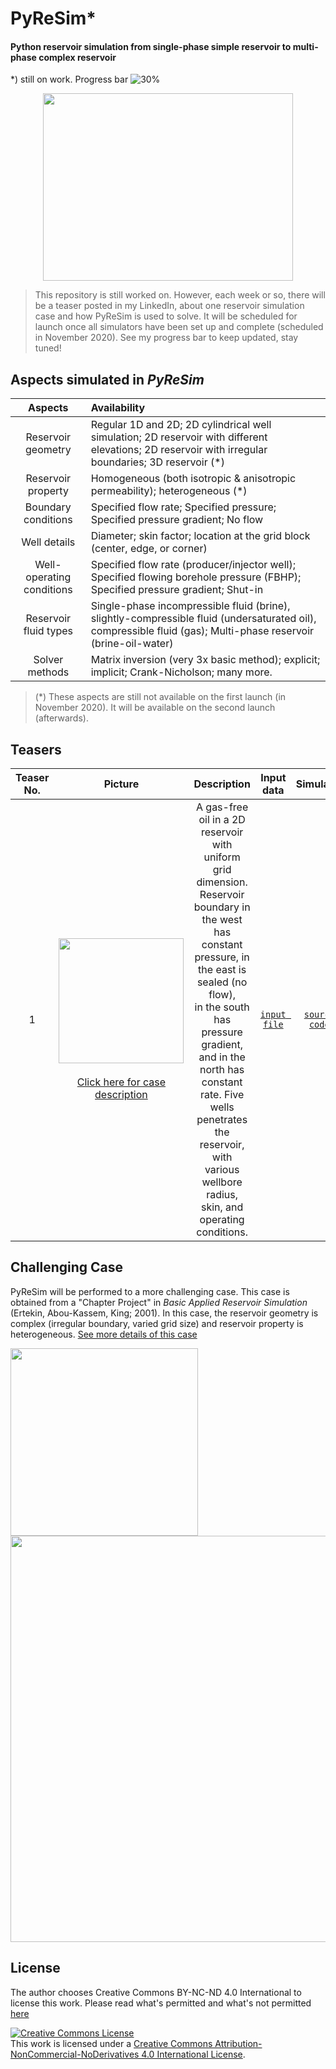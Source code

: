 # PyReSim*

#### Python reservoir simulation from single-phase simple reservoir to multi-phase complex reservoir 

*) still on work. Progress bar ![30%](https://progress-bar.dev/30)

<p align="center">
  <img width="400" height="300" src="https://user-images.githubusercontent.com/51282928/89118699-ebf24d00-d4d1-11ea-92a9-76495358fc6c.png">
</p>

> This repository is still worked on. However, each week or so, there will be a teaser posted in my LinkedIn, about one reservoir simulation case and how PyReSim is used to solve. It will be scheduled for launch once all simulators have been set up and complete (scheduled in November 2020). See my progress bar to keep updated, stay tuned!

## Aspects simulated in *PyReSim*

|Aspects|Availability|
|:--:|:--|
|Reservoir geometry|Regular 1D and 2D; 2D cylindrical well simulation; 2D reservoir with different elevations; 2D reservoir with irregular boundaries; 3D reservoir (*)|
|Reservoir property|Homogeneous (both isotropic & anisotropic permeability); heterogeneous (*)|
|Boundary conditions|Specified flow rate; Specified pressure; Specified pressure gradient; No flow|
|Well details|Diameter; skin factor; location at the grid block (center, edge, or corner)|
|Well-operating conditions|Specified flow rate (producer/injector well); Specified flowing borehole pressure (FBHP); Specified pressure gradient; Shut-in|
|Reservoir fluid types|Single-phase incompressible fluid (brine), slightly-compressible fluid (undersaturated oil), compressible fluid (gas); Multi-phase reservoir (brine-oil-water)|
|Solver methods|Matrix inversion (very 3x basic method); explicit; implicit; Crank-Nicholson; many more. |

> (*) These aspects are still not available on the first launch (in November 2020). It will be available on the second launch (afterwards). 

## Teasers

|Teaser No.|Picture|Description|Input data|Simulator|
|:--:|:--:|:--:|:--:|:--:|
|1|<div><img src="https://user-images.githubusercontent.com/51282928/90217017-50929d80-de2a-11ea-8bb1-560b2ff2365c.png" width="200"/></div><br>[Click here for case description](https://github.com/yohanesnuwara/pyresim/blob/master/docs/teaser.md#teaser-1)|A gas-free oil in a 2D reservoir with uniform<br> grid dimension. Reservoir boundary in the west<br> has constant pressure, in the east is sealed (no flow),<br> in the south has pressure gradient, and in the<br> north has constant rate. Five wells penetrates<br> the reservoir, with various wellbore radius,<br> skin, and operating conditions.|[`input file`](https://github.com/yohanesnuwara/pyresim/blob/master/input/teaser1.txt)|[`source code`](https://github.com/yohanesnuwara/pyresim/blob/master/simulators/PyReSim_teaser1.ipynb)|

## Challenging Case

PyReSim will be performed to a more challenging case. This case is obtained from a "Chapter Project" in *Basic Applied Reservoir Simulation* (Ertekin, Abou-Kassem, King; 2001). In this case, the reservoir geometry is complex (irregular boundary, varied grid size) and reservoir property is heterogeneous. [See more details of this case](https://github.com/yohanesnuwara/pyresim/blob/master/docs/challenge_description.md)

<div><img src="https://user-images.githubusercontent.com/51282928/89013581-54a8c080-d33e-11ea-8f96-704e8b263c5c.png" width="300"/>  <img src="https://user-images.githubusercontent.com/51282928/89118272-894b8200-d4ce-11ea-9e02-6d18d3e48583.png" width="650"/></div>

## License

The author chooses Creative Commons BY-NC-ND 4.0 International to license this work. Please read what's permitted and what's not permitted [here](https://github.com/yohanesnuwara/pyresim/blob/master/LICENSE.md)

<a rel="license" href="http://creativecommons.org/licenses/by-nc-nd/4.0/"><img alt="Creative Commons License" style="border-width:0" src="https://i.creativecommons.org/l/by-nc-nd/4.0/88x31.png" /></a><br />This work is licensed under a <a rel="license" href="http://creativecommons.org/licenses/by-nc-nd/4.0/">Creative Commons Attribution-NonCommercial-NoDerivatives 4.0 International License</a>.

<!--
**yohanesnuwara/yohanesnuwara** is a ✨ _special_ ✨ repository because its `README.md` (this file) appears on your GitHub profile.

## Cases

|Case No.|Picture|Description|Simulator|
|:--:|:--:|:--:|:--:|
|1|<div><img src="https://user-images.githubusercontent.com/51282928/88264056-526ab480-ccf5-11ea-9cd0-622b6a57af6b.png" width="300"/></div><br>[Click here for case description](https://github.com/yohanesnuwara/pyresim/blob/master/docs/case_descriptions.md#case-1-1d-rectangular-reservoir-homogeneous-single-phase)|1D reservoir, same size rectangular<br> grid, homogeneous, single-phase|[`floweq_1d`](https://github.com/yohanesnuwara/pyresim/blob/master/simulators/floweq_1d.py)|
|2|<div><img src="https://user-images.githubusercontent.com/51282928/88287885-28c58380-cd1d-11ea-915a-80a7bae7df72.png" width="250"/></div><br>[Click here for case description](https://github.com/yohanesnuwara/pyresim/blob/master/docs/case_descriptions.md#case-2-2d-rectangular-reservoir-homogeneous-single-phase)|2D reservoir, same size rectangular<br> grid, homogeneous, single-phase|[`floweq_2d`](https://github.com/yohanesnuwara/pyresim/blob/master/simulators/floweq_2d.py)|
|3|<div><img src="https://user-images.githubusercontent.com/51282928/88464930-d638c280-cee8-11ea-8014-59c010afd95b.png" width="300"/></div><br>[Click here for case description](https://github.com/yohanesnuwara/pyresim/blob/master/docs/case_descriptions.md#case-3-3d-rectangular-reservoir-homogeneous-single-phase)|3D reservoir, same size rectangular<br> grid, homogeneous, single-phase|[`floweq_3d`](https://github.com/yohanesnuwara/pyresim/blob/master/simulators/floweq_3d.py)|
|4|<div><img src="https://user-images.githubusercontent.com/51282928/88837303-4d7c9800-d202-11ea-8ee4-5221e8e1e298.png" width="200"/></div><br>[Click here for case description](https://github.com/yohanesnuwara/pyresim/blob/master/docs/case_descriptions.md#case-4-2d-cylindrical-reservoir-well-in-the-middle-homogeneous-varying-size-in-radial-direction)|2D reservoir, varying size in radial<br> direction, homogeneous, single-phase|[`floweq_well`](https://github.com/yohanesnuwara/pyresim/blob/master/simulators/floweq_well.py)|

## Using PyReSim for Academic or Industry Use

For any specific need that is unique to your case, and want to use PyReSim for your specific need, you are encouraged to discuss with us. We could provide a tutorial for your need. Presented here are the simulator codes applied to the cases presented above. We hope PyReSim can help to simulate most of your needs.

**Contact**<br>
📧 e-mail: ign.nuwara97@gmail.com

## Contributing to this Work

## Donation

We tirelessly spent days and nights to continuously develop, fine-tune, and improve PyReSim as an open-source Python reservoir simulator program, with the hope that everyone get benefits from. This work is done without direct financial support. If you like (and trust) this work, we would be very glad if you would consider to give us a little gift. Your donation will allow us to spend even more time improving this simulator.

## License

The author chooses Creative Commons BY-NC-ND 4.0 International to license this work. 

<a rel="license" href="http://creativecommons.org/licenses/by-nc-nd/4.0/"><img alt="Creative Commons License" style="border-width:0" src="https://i.creativecommons.org/l/by-nc-nd/4.0/88x31.png" /></a><br />This work is licensed under a <a rel="license" href="http://creativecommons.org/licenses/by-nc-nd/4.0/">Creative Commons Attribution-NonCommercial-NoDerivatives 4.0 International License</a>.
